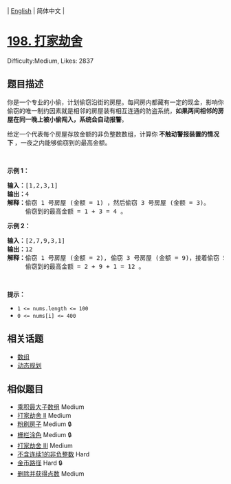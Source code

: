 
| [English](README_EN.md) | 简体中文 |

# [198. 打家劫舍](https://leetcode.cn/problems/house-robber/)
Difficulty:Medium, Likes: 2837

## 题目描述

<p>你是一个专业的小偷，计划偷窃沿街的房屋。每间房内都藏有一定的现金，影响你偷窃的唯一制约因素就是相邻的房屋装有相互连通的防盗系统，<strong>如果两间相邻的房屋在同一晚上被小偷闯入，系统会自动报警</strong>。</p>

<p>给定一个代表每个房屋存放金额的非负整数数组，计算你<strong> 不触动警报装置的情况下 </strong>，一夜之内能够偷窃到的最高金额。</p>

<p> </p>

<p><strong>示例 1：</strong></p>

<pre>
<strong>输入：</strong>[1,2,3,1]
<strong>输出：</strong>4
<strong>解释：</strong>偷窃 1 号房屋 (金额 = 1) ，然后偷窃 3 号房屋 (金额 = 3)。
     偷窃到的最高金额 = 1 + 3 = 4 。</pre>

<p><strong>示例 2：</strong></p>

<pre>
<strong>输入：</strong>[2,7,9,3,1]
<strong>输出：</strong>12
<strong>解释：</strong>偷窃 1 号房屋 (金额 = 2), 偷窃 3 号房屋 (金额 = 9)，接着偷窃 5 号房屋 (金额 = 1)。
     偷窃到的最高金额 = 2 + 9 + 1 = 12 。
</pre>

<p> </p>

<p><strong>提示：</strong></p>

<ul>
	<li><code>1 <= nums.length <= 100</code></li>
	<li><code>0 <= nums[i] <= 400</code></li>
</ul>


## 相关话题

- [数组](https://leetcode.cn/tag/array/)
- [动态规划](https://leetcode.cn/tag/dynamic-programming/)

## 相似题目

- [乘积最大子数组](../maximum-product-subarray/README.md) Medium 
- [打家劫舍 II](../house-robber-ii/README.md) Medium 
- [粉刷房子](../paint-house/README.md) Medium 🔒
- [栅栏涂色](../paint-fence/README.md) Medium 🔒
- [打家劫舍 III](../house-robber-iii/README.md) Medium 
- [不含连续1的非负整数](../non-negative-integers-without-consecutive-ones/README.md) Hard 
- [金币路径](../coin-path/README.md) Hard 🔒
- [删除并获得点数](../delete-and-earn/README.md) Medium 
